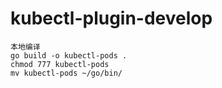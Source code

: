 # kubectl-plugin-develop


```bigquery
本地编译
go build -o kubectl-pods .
chmod 777 kubectl-pods
mv kubectl-pods ~/go/bin/
```
